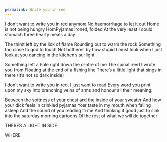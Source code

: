 ```yaml
---
permalink: Write you in red
---
```

I don’t want to write you in red anymore
No haemorrhage to let it out 
Home is not being hungry
HomPyjamas ironed, folded 
At the very least I could stomach 
three hearty meals a day 

The thirst left by the lick of flame 
Rounding out to warm the rock 
Something too close to god to touch 
Not bothered by how stupid 
I must look when I just look at you 
dancing in the kitchen’s sunlight 

Something left a hole right down the centre of me 
The spinal reed I wrote you from
Floating at the end of a fishing line 
There’s a little light that sings in there 
(It’s not so dark inside)

I don’t want to write you in red, I just want to read 
Every word you print upon my sky 
Into branching veins of arms 
and honour all their meaning:

Between the softness of your chest
and the inside of your sweater 
And how your dick feels in crinkled pyjamas 
Your taste in my mouth when falling asleep
And the sound of you reading to me 
And thinking it good just to sink 
into the saturday morning cartoons 
Of the rest of what we will do together 


THERES
A
LIGHT
IN
SIDE 

WHERE
